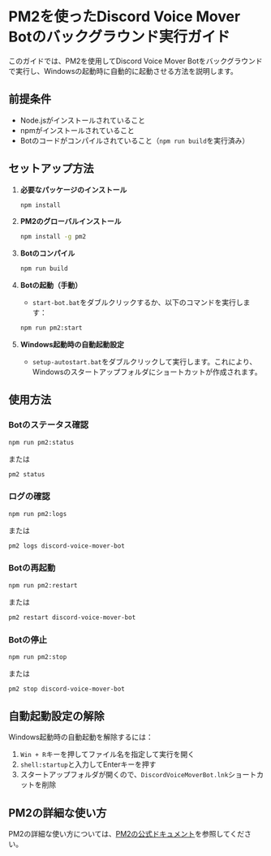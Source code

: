 # PM2を使ったDiscord Voice Mover Botのバックグラウンド実行ガイド

このガイドでは、PM2を使用してDiscord Voice Mover Botをバックグラウンドで実行し、Windowsの起動時に自動的に起動させる方法を説明します。

## 前提条件

- Node.jsがインストールされていること
- npmがインストールされていること
- Botのコードがコンパイルされていること（`npm run build`を実行済み）

## セットアップ方法

1. **必要なパッケージのインストール**
   ```bash
   npm install
   ```

2. **PM2のグローバルインストール**
   ```bash
   npm install -g pm2
   ```

3. **Botのコンパイル**
   ```bash
   npm run build
   ```

4. **Botの起動（手動）**
   - `start-bot.bat`をダブルクリックするか、以下のコマンドを実行します：
   ```bash
   npm run pm2:start
   ```

5. **Windows起動時の自動起動設定**
   - `setup-autostart.bat`をダブルクリックして実行します。これにより、Windowsのスタートアップフォルダにショートカットが作成されます。

## 使用方法

### Botのステータス確認
```bash
npm run pm2:status
```
または
```bash
pm2 status
```

### ログの確認
```bash
npm run pm2:logs
```
または
```bash
pm2 logs discord-voice-mover-bot
```

### Botの再起動
```bash
npm run pm2:restart
```
または
```bash
pm2 restart discord-voice-mover-bot
```

### Botの停止
```bash
npm run pm2:stop
```
または
```bash
pm2 stop discord-voice-mover-bot
```

## 自動起動設定の解除

Windows起動時の自動起動を解除するには：
1. `Win + R`キーを押してファイル名を指定して実行を開く
2. `shell:startup`と入力してEnterキーを押す
3. スタートアップフォルダが開くので、`DiscordVoiceMoverBot.lnk`ショートカットを削除

## PM2の詳細な使い方

PM2の詳細な使い方については、[PM2の公式ドキュメント](https://pm2.keymetrics.io/docs/usage/quick-start/)を参照してください。
